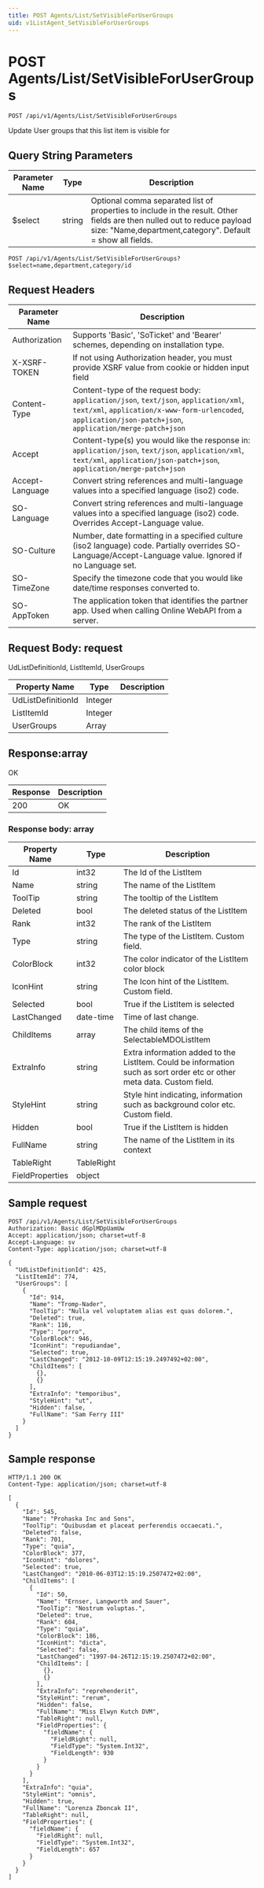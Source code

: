 ```yaml
---
title: POST Agents/List/SetVisibleForUserGroups
uid: v1ListAgent_SetVisibleForUserGroups
---
```


# POST Agents/List/SetVisibleForUserGroups

```http
POST /api/v1/Agents/List/SetVisibleForUserGroups
```

Update User groups that this list item is visible for







## Query String Parameters

| Parameter Name | Type |  Description |
|----------------|------|--------------|
| $select | string |  Optional comma separated list of properties to include in the result. Other fields are then nulled out to reduce payload size: "Name,department,category". Default = show all fields. |

```http
POST /api/v1/Agents/List/SetVisibleForUserGroups?$select=name,department,category/id
```


## Request Headers

| Parameter Name | Description |
|----------------|-------------|
| Authorization  | Supports 'Basic', 'SoTicket' and 'Bearer' schemes, depending on installation type. |
| X-XSRF-TOKEN   | If not using Authorization header, you must provide XSRF value from cookie or hidden input field |
| Content-Type | Content-type of the request body: `application/json`, `text/json`, `application/xml`, `text/xml`, `application/x-www-form-urlencoded`, `application/json-patch+json`, `application/merge-patch+json` |
| Accept         | Content-type(s) you would like the response in: `application/json`, `text/json`, `application/xml`, `text/xml`, `application/json-patch+json`, `application/merge-patch+json` |
| Accept-Language | Convert string references and multi-language values into a specified language (iso2) code. |
| SO-Language | Convert string references and multi-language values into a specified language (iso2) code. Overrides Accept-Language value. |
| SO-Culture | Number, date formatting in a specified culture (iso2 language) code. Partially overrides SO-Language/Accept-Language value. Ignored if no Language set. |
| SO-TimeZone | Specify the timezone code that you would like date/time responses converted to. |
| SO-AppToken | The application token that identifies the partner app. Used when calling Online WebAPI from a server. |

## Request Body: request 

UdListDefinitionId, ListItemId, UserGroups 

| Property Name | Type |  Description |
|----------------|------|--------------|
| UdListDefinitionId | Integer |  |
| ListItemId | Integer |  |
| UserGroups | Array |  |

## Response:array

OK

| Response | Description |
|----------------|-------------|
| 200 | OK |

### Response body: array

| Property Name | Type |  Description |
|----------------|------|--------------|
| Id | int32 | The Id of the ListItem |
| Name | string | The name of the ListItem |
| ToolTip | string | The tooltip of the ListItem |
| Deleted | bool | The deleted status of the ListItem |
| Rank | int32 | The rank of the ListItem |
| Type | string | The type of the ListItem. Custom field. |
| ColorBlock | int32 | The color indicator of the ListItem color block |
| IconHint | string | The Icon hint of the ListItem. Custom field. |
| Selected | bool | True if the ListItem is selected |
| LastChanged | date-time | Time of last change. |
| ChildItems | array | The child items of the SelectableMDOListItem |
| ExtraInfo | string | Extra information added to the ListItem. Could be information such as sort order etc or other meta data. Custom field. |
| StyleHint | string | Style hint indicating, information such as background color etc. Custom field. |
| Hidden | bool | True if the ListItem is hidden |
| FullName | string | The name of the ListItem in its context |
| TableRight | TableRight |  |
| FieldProperties | object |  |

## Sample request

```http!
POST /api/v1/Agents/List/SetVisibleForUserGroups
Authorization: Basic dGplMDpUamUw
Accept: application/json; charset=utf-8
Accept-Language: sv
Content-Type: application/json; charset=utf-8

{
  "UdListDefinitionId": 425,
  "ListItemId": 774,
  "UserGroups": [
    {
      "Id": 914,
      "Name": "Tromp-Nader",
      "ToolTip": "Nulla vel voluptatem alias est quas dolorem.",
      "Deleted": true,
      "Rank": 116,
      "Type": "porro",
      "ColorBlock": 946,
      "IconHint": "repudiandae",
      "Selected": true,
      "LastChanged": "2012-10-09T12:15:19.2497492+02:00",
      "ChildItems": [
        {},
        {}
      ],
      "ExtraInfo": "temporibus",
      "StyleHint": "ut",
      "Hidden": false,
      "FullName": "Sam Ferry III"
    }
  ]
}
```

## Sample response

```http_
HTTP/1.1 200 OK
Content-Type: application/json; charset=utf-8

[
  {
    "Id": 545,
    "Name": "Prohaska Inc and Sons",
    "ToolTip": "Quibusdam et placeat perferendis occaecati.",
    "Deleted": false,
    "Rank": 701,
    "Type": "quia",
    "ColorBlock": 377,
    "IconHint": "dolores",
    "Selected": true,
    "LastChanged": "2010-06-03T12:15:19.2507472+02:00",
    "ChildItems": [
      {
        "Id": 50,
        "Name": "Ernser, Langworth and Sauer",
        "ToolTip": "Nostrum voluptas.",
        "Deleted": true,
        "Rank": 604,
        "Type": "quia",
        "ColorBlock": 186,
        "IconHint": "dicta",
        "Selected": false,
        "LastChanged": "1997-04-26T12:15:19.2507472+02:00",
        "ChildItems": [
          {},
          {}
        ],
        "ExtraInfo": "reprehenderit",
        "StyleHint": "rerum",
        "Hidden": false,
        "FullName": "Miss Elwyn Kutch DVM",
        "TableRight": null,
        "FieldProperties": {
          "fieldName": {
            "FieldRight": null,
            "FieldType": "System.Int32",
            "FieldLength": 930
          }
        }
      }
    ],
    "ExtraInfo": "quia",
    "StyleHint": "omnis",
    "Hidden": true,
    "FullName": "Lorenza Zboncak II",
    "TableRight": null,
    "FieldProperties": {
      "fieldName": {
        "FieldRight": null,
        "FieldType": "System.Int32",
        "FieldLength": 657
      }
    }
  }
]
```